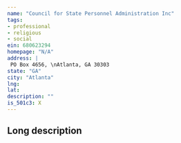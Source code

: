 ```yaml
---
name: "Council for State Personnel Administration Inc"
tags:
- professional
- religious
- social
ein: 680623294
homepage: "N/A"
address: |
 PO Box 4656, \nAtlanta, GA 30303
state: "GA"
city: "Atlanta"
lng: 
lat: 
description: ""
is_501c3: X
---
```


## Long description


